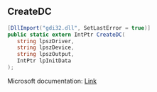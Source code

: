 ## CreateDC

```csharp
[DllImport("gdi32.dll", SetLastError = true)]
public static extern IntPtr CreateDC(
   string lpszDriver,
   string lpszDevice,
   string lpszOutput,
   IntPtr lpInitData
);
```

Microsoft documentation: [Link](https://learn.microsoft.com/en-us/windows/win32/api/wingdi/nf-wingdi-createdca)
